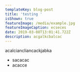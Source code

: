 ```yaml
---
templateKey: blog-post
title: 'testing '
isShown: true
featureImage: /media/example.jpg
featureImageCaption: ecseces
date: 2019-03-08T13:01:41.722Z
description: acgalkcbalcac
---
```

acalciancliancackjabka

- sacacac
- acacce
